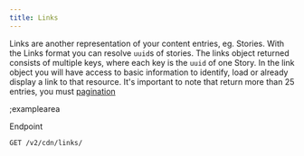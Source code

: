 ```yaml
---
title: Links
---
```


Links are another representation of your content entries, eg. Stories. With the Links format you can resolve `uuid`s of stories. The links object returned consists of multiple keys, where each key is the `uuid` of one Story. In the link object you will have access to basic information to identify, load or already display a link to that resource. 
It's important to note that return more than 25 entries, you must [pagination](https://www.storyblok.com/docs/api/content-delivery/v2#topics/pagination)

;examplearea

Endpoint

```bash
GET /v2/cdn/links/
```
